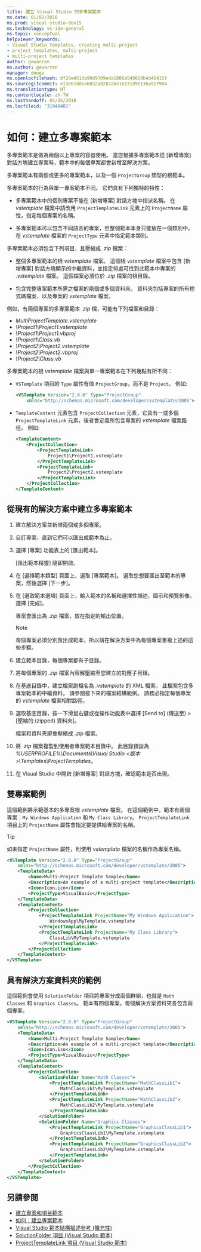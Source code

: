 ```yaml
---
title: 建立 Visual Studio 的多專案範本
ms.date: 01/02/2018
ms.prod: visual-studio-dev15
ms.technology: vs-ide-general
ms.topic: conceptual
helpviewer_keywords:
- Visual Studio templates, creating multi-project
- project templates, multi-project
- multi-project templates
author: gewarren
ms.author: gewarren
manager: douge
ms.openlocfilehash: 8f28e451da90d9709eda1886a549819b4d46415f
ms.sourcegitcommit: e13e61ddea6032a8282abe16131d9e136a927984
ms.translationtype: HT
ms.contentlocale: zh-TW
ms.lasthandoff: 04/26/2018
ms.locfileid: "31948401"
---
```

# <a name="how-to-create-multi-project-templates"></a>如何：建立多專案範本

多專案範本是做為兩個以上專案的容器使用。 當您根據多專案範本從 [新增專案] 對話方塊建立專案時，範本中的每個專案都會新增至解決方案。

多專案範本有兩個或更多的專案範本，以及一個 `ProjectGroup` 類型的根範本。

多專案範本的行為與單一專案範本不同。 它們具有下列獨特的特性：

- 多專案範本中的個別專案不能在 [新增專案] 對話方塊中指派名稱。 在 *vstemplate* 檔案中請改用 `ProjectTemplateLink` 元素上的 `ProjectName` 屬性，指定每個專案的名稱。

- 多專案範本可以包含不同語言的專案，但整個範本本身只能放在一個類別中。 在 *vstemplate* 檔案的 `ProjectType` 元素中指定範本類別。

多專案範本必須包含下列項目，且壓縮成 *.zip* 檔案：

- 整個多專案範本的根 *vstemplate* 檔案。 這個根 *vstemplate* 檔案中包含 [新增專案] 對話方塊顯示的中繼資料，並指定何處可找到此範本中專案的 *.vstemplate* 檔案。 這個檔案必須位於 *.zip* 檔案的根目錄。

- 包含完整專案範本所需之檔案的兩個或多個資料夾。 資料夾包括專案的所有程式碼檔案，以及專案的 *vstemplate* 檔案。

例如，有兩個專案的多專案範本 *.zip* 檔，可能有下列檔案和目錄：

- *MultiProjectTemplate.vstemplate*
- *\Project1\Project1.vstemplate*
- *\Project1\Project1.vbproj*
- *\Project1\Class.vb*
- *\Project2\Project2.vstemplate*
- *\Project2\Project2.vbproj*
- *\Project2\Class.vb*

多專案範本的根 *vstemplate* 檔案與單一專案範本在下列幾點有所不同：

- `VSTemplate` 項目的 `Type` 屬性有值 `ProjectGroup`，而不是 `Project`。 例如: 

    ```xml
    <VSTemplate Version="2.0.0" Type="ProjectGroup"
        xmlns="http://schemas.microsoft.com/developer/vstemplate/2005">
    ```

- `TemplateContent` 元素包含 `ProjectCollection` 元素，它具有一或多個 `ProjectTemplateLink` 元素，後者會定義所包含專案的 *vstemplate* 檔案路徑。 例如: 

    ```xml
    <TemplateContent>
        <ProjectCollection>
            <ProjectTemplateLink>
                Project1\Project1.vstemplate
            </ProjectTemplateLink>
            <ProjectTemplateLink>
                Project2\Project2.vstemplate
            </ProjectTemplateLink>
        </ProjectCollection>
    </TemplateContent>
    ```

## <a name="to-create-a-multi-project-template-from-an-existing-solution"></a>從現有的解決方案中建立多專案範本

1. 建立解決方案並新增兩個或多個專案。

1. 自訂專案，直到它們可以匯出成範本為止。

1. 選擇 [專案] 功能表上的 [匯出範本]。

   [匯出範本精靈] 隨即開啟。

1. 在 [選擇範本類型] 頁面上，選取 [專案範本]。 選取您想要匯出至範本的專案，然後選擇 [下一步]。

1. 在 [選取範本選項] 頁面上，輸入範本的名稱和選擇性描述、圖示和預覽影像。 選擇 [完成]。

   專案會匯出為 *.zip* 檔案，放在指定的輸出位置。

   > [!NOTE]
   > 每個專案必須分別匯出成範本，所以請在解決方案中為每個專案重複上述的這些步驟。

1. 建立範本目錄，每個專案都有子目錄。

1. 將每個專案的 *.zip* 檔案內容解壓縮至您建立的對應子目錄。

1. 在基底目錄中，建立檔案副檔名為 *.vstemplate* 的 XML 檔案。 此檔案包含多專案範本的中繼資料。 請參閱接下來的檔案結構範例。 請務必指定每個專案的 *vstemplate* 檔案相對路徑。

1. 選取基底目錄，按一下滑鼠右鍵或從操作功能表中選擇 [Send to] (傳送至) > [壓縮的 (zipped) 資料夾]。

   檔案和資料夾即會壓縮成 *.zip* 檔案。

1. 將 *.zip* 檔案複製到使用者專案範本目錄中。 此目錄預設為 *%USERPROFILE%\Documents\Visual Studio \<版本\>\Templates\ProjectTemplates*。

1. 在 Visual Studio 中開啟 [新增專案] 對話方塊，確認範本是否出現。

## <a name="two-project-example"></a>雙專案範例

這個範例將示範基本的多專案根 *vstemplate* 檔案。 在這個範例中，範本有兩個專案：`My Windows Application` 和 `My Class Library`。 `ProjectTemplateLink` 項目上的 `ProjectName` 屬性會指定要提供給專案的名稱。

> [!TIP]
> 如未指定 `ProjectName` 屬性，則使用 *vstemplate* 檔案的名稱作為專案名稱。

```xml
<VSTemplate Version="2.0.0" Type="ProjectGroup"
    xmlns="http://schemas.microsoft.com/developer/vstemplate/2005">
    <TemplateData>
        <Name>Multi-Project Template Sample</Name>
        <Description>An example of a multi-project template</Description>
        <Icon>Icon.ico</Icon>
        <ProjectType>VisualBasic</ProjectType>
    </TemplateData>
    <TemplateContent>
        <ProjectCollection>
            <ProjectTemplateLink ProjectName="My Windows Application">
                WindowsApp\MyTemplate.vstemplate
            </ProjectTemplateLink>
            <ProjectTemplateLink ProjectName="My Class Library">
                ClassLib\MyTemplate.vstemplate
            </ProjectTemplateLink>
        </ProjectCollection>
    </TemplateContent>
</VSTemplate>
```

## <a name="example-with-solution-folders"></a>具有解決方案資料夾的範例

這個範例會使用 `SolutionFolder` 項目將專案分成兩個群組，也就是 `Math Classes` 和 `Graphics Classes`。 範本有四個專案，每個解決方案資料夾各包含兩個專案。

```xml
<VSTemplate Version="2.0.0" Type="ProjectGroup"
    xmlns="http://schemas.microsoft.com/developer/vstemplate/2005">
    <TemplateData>
        <Name>Multi-Project Template Sample</Name>
        <Description>An example of a multi-project template</Description>
        <Icon>Icon.ico</Icon>
        <ProjectType>VisualBasic</ProjectType>
    </TemplateData>
    <TemplateContent>
        <ProjectCollection>
            <SolutionFolder Name="Math Classes">
                <ProjectTemplateLink ProjectName="MathClassLib1">
                    MathClassLib1\MyTemplate.vstemplate
                </ProjectTemplateLink>
                <ProjectTemplateLink ProjectName="MathClassLib2">
                    MathClassLib2\MyTemplate.vstemplate
                </ProjectTemplateLink>
            </SolutionFolder>
            <SolutionFolder Name="Graphics Classes">
                <ProjectTemplateLink ProjectName="GraphicsClassLib1">
                    GraphicsClassLib1\MyTemplate.vstemplate
                </ProjectTemplateLink>
                <ProjectTemplateLink ProjectName="GraphicsClassLib2">
                    GraphicsClassLib2\MyTemplate.vstemplate
                </ProjectTemplateLink>
            </SolutionFolder>
        </ProjectCollection>
    </TemplateContent>
</VSTemplate>
```

## <a name="see-also"></a>另請參閱

- [建立專案和項目範本](../ide/creating-project-and-item-templates.md)
- [如何：建立專案範本](../ide/how-to-create-project-templates.md)
- [Visual Studio 範本結構描述參考 (擴充性)](../extensibility/visual-studio-template-schema-reference.md)
- [SolutionFolder 項目 (Visual Studio 範本)](../extensibility/solutionfolder-element-visual-studio-templates.md)
- [ProjectTemplateLink 項目 (Visual Studio 範本)](../extensibility/projecttemplatelink-element-visual-studio-templates.md)